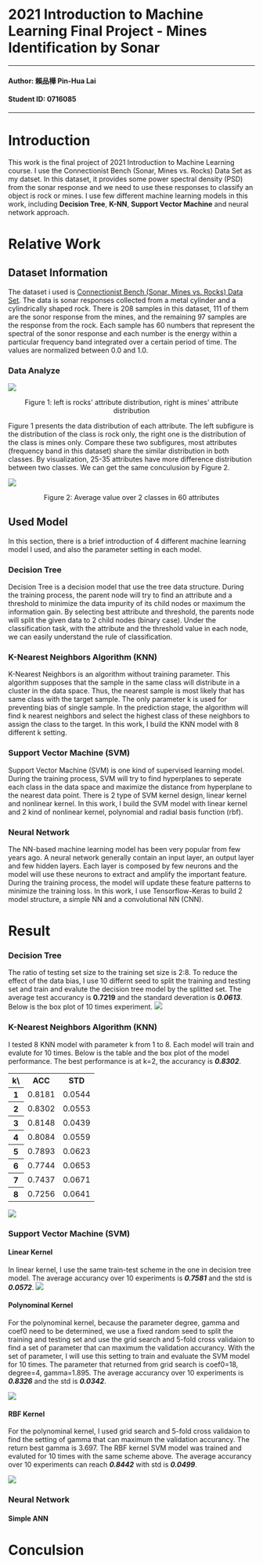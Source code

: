 # 2021 Introduction to Machine Learning Final Project - Mines Identification by Sonar

---
#### Author: 賴品樺 Pin-Hua Lai
#### Student ID: 0716085
---

# Introduction

This work is the final project of 2021 Introduction to Machine Learning course. I use the Connectionist Bench (Sonar, Mines vs. Rocks) Data Set as my datset. In this dataset, it provides some power spectral density (PSD) from the sonar response and we need to use these responses to classify an object is rock or mines. I use few different machine learning models in this work, including **Decision Tree**, **K-NN**, **Support Vector Machine** and neural network approach.

# Relative Work

## Dataset Information

The dataset i used is [Connectionist Bench (Sonar, Mines vs. Rocks) Data Set](https://archive.ics.uci.edu/ml/datasets/Connectionist+Bench+(Sonar,+Mines+vs.+Rocks)). The data is sonar responses collected from a metal cylinder and a cylindrically shaped rock. There is 208 samples in this dataset, 111 of them are the sonor response from the mines, and the remaining 97 samples are the response from the rock. Each sample has 60 numbers that represent the spectral of the sonor response and each number is the energy within a particular frequency band integrated over a certain period of time. The values are normalized between 0.0 and 1.0.

### Data Analyze

![](https://i.imgur.com/HebxVQR.png)
<center> Figure 1: left is rocks' attribute distribution, right is mines' attribute distribution </center>

Figure 1 presents the data distribution of each attribute. The left subfigure is the distribution of the class is rock only, the right one is the distribution of the class is mines only. Compare these two subfigures, most attributes (frequency band in this dataset) share the similar distribution in both classes. By visualization, 25-35 attributes have more difference distribution between two classes. We can get the same conculusion by Figure 2.

![](https://i.imgur.com/yFHgQXJ.png)
<center> Figure 2: Average value over 2 classes in 60 attributes </center>

## Used Model

In this section, there is a brief introduction of 4 different machine learning model I used, and also the parameter setting in each model.

### Decision Tree

Decision Tree is a decision model that use the tree data structure. During the training process, the parent node will try to find an attribute and a threshold to minimize the data impurity of its child nodes or maximum the information gain. By selecting best attribute and threshold, the parents node will split the given data to 2 child nodes (binary case). Under the classification task, with the attribute and the threshold value in each node, we can easily understand the rule of classification.

### K-Nearest Neighbors Algorithm (KNN)

K-Nearest Neighbors is an algorithm without training parameter. This algorithm supposes that the sample in the same class will distribute in a cluster in the data space. Thus, the nearest sample is most likely that has same class with the target sample. The only parameter k is used for preventing bias of single sample. In the prediction stage, the algorithm will find k nearest neighbors and select the highest class of these neighbors to assign the class to the target. In this work, I build the KNN model with 8 different k setting.

### Support Vector Machine (SVM)

Support Vector Machine (SVM) is one kind of supervised learning model. During the training process, SVM will try to find hyperplanes to seperate each class in the data space and maximize the distance from hyperplane to the nearest data point. There is 2 type of SVM kernel design, linear kernel and nonlinear kernel. In this work, I build the SVM model with linear kernel and 2 kind of nonlinear kernel, polynomial and radial basis function (rbf).

### Neural Network

The NN-based machine learning model has been very popular from few years ago. A neural network generally contain an input layer, an output layer and few hidden layers. Each layer is composed by few neurons and the model will use these neurons to extract and amplify the important feature. During the training process, the model will update these feature patterns to minimize the training loss. In this work, I use Tensorflow-Keras to build 2 model structure, a simple NN and a convolutional NN (CNN).

# Result

### Decision Tree

The ratio of testing set size to the training set size is 2:8. To reduce the effect of the data bias, I use 10 differnt seed to split the training and testing set and train and evalute the decision tree model by the splitted set. The average test accurancy is **0.7219** and the standard deveration is ***0.0613***. Below is the box plot of 10 times experiment.
![](https://i.imgur.com/a6yJ0JE.png)

### K-Nearest Neighbors Algorithm (KNN)

I tested 8 KNN model with parameter k from 1 to 8. Each model will train and evalute for 10 times. Below is the table and the box plot of the model performance. The best performance is at k=2, the accurancy is ***0.8302***.
<style>
th, td {
    text-align:center;
}
</style>

<table>
	<tbody>
		<tr>
			<th> k\ </th>
			<th> ACC </th>
			<th> STD </th>
		</tr>
		<tr>
			<th> 1 </th>
			<td> 0.8181 </td>
			<td> 0.0544 </td>
		</tr>
		<tr>
			<th> 2 </th>
			<td> 0.8302 </td>
			<td> 0.0553 </td>
		</tr>
        <tr>
			<th> 3 </th>
			<td> 0.8148 </td>
			<td> 0.0439 </td>
		</tr>
        <tr>
			<th> 4 </th>
			<td> 0.8084 </td>
			<td> 0.0559 </td>
		</tr>
        <tr>
			<th> 5 </th>
			<td> 0.7893 </td>
			<td> 0.0623 </td>
		</tr>
        <tr>
			<th> 6 </th>
			<td> 0.7744 </td>
			<td> 0.0653 </td>
		</tr>
        <tr>
			<th> 7 </th>
			<td> 0.7437 </td>
			<td> 0.0671 </td>
		</tr>
        <tr>
			<th> 8 </th>
			<td> 0.7256 </td>
			<td> 0.0641 </td>
		</tr>
	<tbody>
</table>

![](https://i.imgur.com/dyyxJwX.png)

### Support Vector Machine (SVM)

#### Linear Kernel

In linear kernel, I use the same train-test scheme in the one in decision tree model. The average accurancy over 10 experiments is ***0.7581*** and the std is ***0.0572***.
![](https://i.imgur.com/SpjKnGf.png)

#### Polynominal Kernel

For the polynominal kernel, because the parameter degree, gamma and coef0 need to be determined, we use a fixed random seed to split the training and testing set and use the grid search and 5-fold cross validaion to find a set of parameter that can maximum the validation accurancy. With the set of parameter, I will use this setting to train and evaluate the SVM model for 10 times. The parameter that returned from grid search is coef0=18, degree=4, gamma=1.895. The average accurancy over 10 experiments is ***0.8326*** and the std is ***0.0342***.

![](https://i.imgur.com/dgkkNCu.png)

#### RBF Kernel

For the polynominal kernel, I used grid search and 5-fold cross validaion to find the setting of gamma that can maximum the validation accurancy. The return best gamma is 3.697. The RBF kernel SVM model was trained and evaluted for 10 times with the same scheme above. The average accurancy over 10 experiments can reach ***0.8442*** with std is ***0.0499***.

![](https://i.imgur.com/SA67DlK.png)

### Neural Network

#### Simple ANN




# Conculsion

